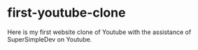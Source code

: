 # first-youtube-clone
Here is my first website clone of Youtube with the assistance of SuperSimpleDev on Youtube. 
